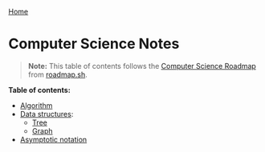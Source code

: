 [Home](../../README.md)

# Computer Science Notes

> **Note:** This table of contents follows the [Computer Science Roadmap](https://roadmap.sh/computer-science) from [roadmap.sh](https://roadmap.sh).

**Table of contents:**
- [Algorithm](cs.algorithm.md)
- [Data structures](cs.ds.md):
  - [Tree](cs.tree.md)
  - [Graph](cs.graph.md)
- [Asymptotic notation](cs.asymptotic-notation.md)
